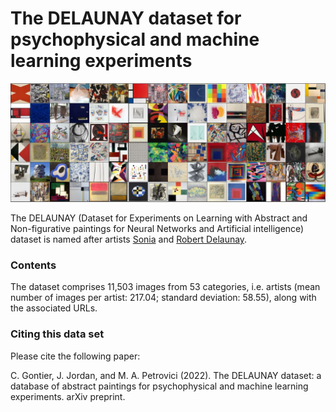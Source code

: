 # The DELAUNAY dataset for psychophysical and machine learning experiments

![Visualization of DELAUNAY dataset.](examples.JPG)

The DELAUNAY (Dataset for Experiments on Learning with Abstract and Non-figurative paintings for Neural Networks and Artificial intelligence) dataset is named after artists [Sonia](https://en.wikipedia.org/wiki/Sonia_Delaunay) and [Robert Delaunay](https://en.wikipedia.org/wiki/Robert_Delaunay).

### Contents

The dataset comprises 11,503 images from 53 categories, i.e. artists (mean number of images per artist: 217.04; standard deviation: 58.55), along with the associated URLs.

### Citing this data set
Please cite the following paper:

C. Gontier, J. Jordan, and M. A. Petrovici (2022). The DELAUNAY dataset: a database of abstract paintings for psychophysical and machine learning experiments. arXiv preprint.
